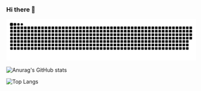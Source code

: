 ### Hi there 👋
![Snake animation](https://github.com/mjaeger293/mjaeger293/blob/output/github-contribution-grid-snake.svg)

![Anurag's GitHub stats](https://github-readme-stats.vercel.app/api?username=mjaeger293&count_private=true&include_all_commits=true&show_icons=true&include_orgs=true)

![Top Langs](https://github-readme-stats.vercel.app/api/top-langs/?username=mjaeger293&layout=compact)

<!--
**mjaeger293/mjaeger293** is a ✨ _special_ ✨ repository because its `README.md` (this file) appears on your GitHub profile.

Here are some ideas to get you started:

- 🔭 I’m currently working on ...
- 🌱 I’m currently learning ...
- 👯 I’m looking to collaborate on ...
- 🤔 I’m looking for help with ...
- 💬 Ask me about ...
- 📫 How to reach me: ...
- 😄 Pronouns: ...
- ⚡ Fun fact: ...
-->
